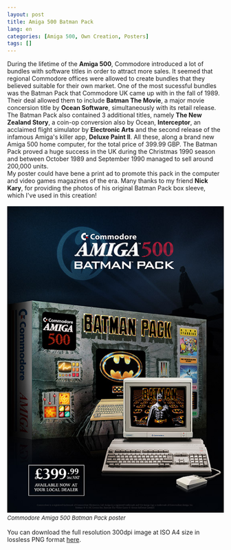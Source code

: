 ```yaml
---
layout: post
title: Amiga 500 Batman Pack
lang: en
categories: [Amiga 500, Own Creation, Posters]
tags: []
---
```


During the lifetime of the **Amiga 500**, Commodore introduced a lot of bundles with software titles in order to attract more sales. It seemed that regional Commodore offices were allowed to create bundles that they believed suitable for their own market. One of the most sucessful bundles was the Batman Pack that Commodore UK came up with in the fall of 1989. Their deal allowed them to include **Batman The Movie**, a major movie concersion title by **Ocean Software**, simultaneously with its retail release.<br>
The Batman Pack also contained 3 additional titles, namely **The New Zealand Story**, a coin-op conversion also by Ocean, **Interceptor**, an acclaimed flight simulator by **Electronic Arts** and the second release of the infamous Amiga's killer app, **Deluxe Paint II**. All these, along a brand new Amiga 500 home computer, for the total price of 399.99 GBP. The Batman Pack proved a huge success in the UK during the Christmas 1990 season and between October 1989 and September 1990 managed to sell around 200,000 units.<br>
My poster could have bene a print ad to promote this pack in the computer and video games magazines of the era. Many thanks to my friend **Nick Kary**, for providing the photos of his original Batman Pack box sleeve, which I've used in this creation!<br><br>
<img src="\assets\img\post_previews\42-Amiga-500-batman-pack-poster.jpg"><br>
<span style="font-size:small; font-style: italic">Commodore Amiga 500 Batman Pack poster</span>
<br><br>
You can download the full resolution 300dpi image at ISO A4 size in lossless PNG format <a href="https://app.box.com/s/i142pmv0r2lifgpybjvyj90q4g4g6hu6" target="_blank">here</a>.
<br><br>
